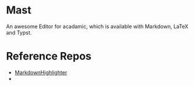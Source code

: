 # Mast
An awesome Editor for acadamic, which is available with Markdown, LaTeX and Typst.

# Reference Repos

+ [MarkdownHighlighter](https://github.com/rupeshk/MarkdownHighlighter)
+ 